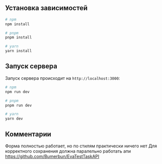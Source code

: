 
## Установка зависимостей 

```bash
# npm
npm install

# pnpm
pnpm install

# yarn
yarn install
```

## Запуск сервера

Запуск сервера происходит на `http://localhost:3000`:

```bash
# npm
npm run dev

# pnpm
pnpm run dev

# yarn
yarn dev
```

## Комментарии

Форма полностью работает, но по стилям практически ничего нет
Для корректного сохранения должна паралельно работать апи https://github.com/Bumerbun/EvaTestTaskAPI